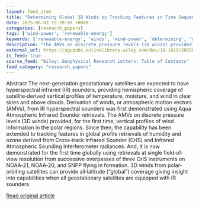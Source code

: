 ```yaml
---
layout: feed_item
title: "Determining Global 3D Winds by Tracking Features in Time Sequences of CrIS Humidity and Ozone Retrievals"
date: 2025-06-02 15:29:07 +0000
categories: [research_papers]
tags: ['wind-power', 'renewable-energy']
keywords: ['renewable-energy', 'winds', 'wind-power', 'determining', 'global']
description: "The AMVs on discrete pressure levels (3D winds) provided, for the first time, vertical profiles of wind information in the polar regions"
external_url: https://agupubs.onlinelibrary.wiley.com/doi/10.1029/2025GL114680?af=R
is_feed: true
source_feed: "Wiley: Geophysical Research Letters: Table of Contents"
feed_category: "research_papers"
---
```


Abstract The next‐generation geostationary satellites are expected to have hyperspectral infrared (IR) sounders, providing hemispheric coverage of satellite‐derived vertical profiles of temperature, moisture, and wind in clear skies and above clouds. Derivation of winds, or atmospheric motion vectors (AMVs), from IR hyperspectral sounders was first demonstrated using Aqua Atmospheric Infrared Sounder retrievals. The AMVs on discrete pressure levels (3D winds) provided, for the first time, vertical profiles of wind information in the polar regions. Since then, the capability has been extended to tracking features in global profile retrievals of humidity and ozone derived from Cross‐track Infrared Sounder (CrIS) and Infrared Atmospheric Sounding Interferometer radiances. And, it is now demonstrated for the first time globally using retrievals at single field‐of‐view resolution from successive overpasses of three CrIS instruments on NOAA‐21, NOAA‐20, and SNPP flying in formation. 3D winds from polar‐orbiting satellites can provide all‐latitude (“global”) coverage giving insight into capabilities when all geostationary satellites are equipped with IR sounders.

[Read original article](https://agupubs.onlinelibrary.wiley.com/doi/10.1029/2025GL114680?af=R)
